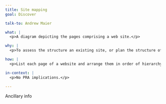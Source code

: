 ```yaml
---
title: Site mapping
goal: Discover

talk-to: Andrew Maier

what: |
  <p>A diagram depicting the pages comprising a web site.</p>

why: |
  <p>To assess the structure an existing site, or plan the structure of a new one.</p>

how: |
  <p>List each page of a website and arrange them in order of hierarchy as they appear.</p>

in-context: |
  <p>No PRA implications.</p>
  
---
```


Ancillary info